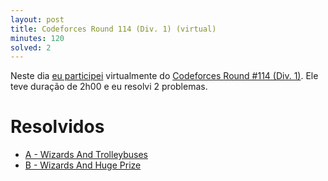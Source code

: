 ```yaml
---
layout: post
title: Codeforces Round 114 (Div. 1) (virtual)
minutes: 120
solved: 2
---
```


Neste dia [eu participei](http://codeforces.com/contest/167/standings/participant/8149766#p8149766) virtualmente do [Codeforces Round #114 (Div. 1)](http://codeforces.com/contest/167). Ele teve duração de 2h00 e eu resolvi 2 problemas.

# Resolvidos
- [A - Wizards And Trolleybuses](http://codeforces.com/contest/167/problem/A)
- [B - Wizards And Huge Prize](http://codeforces.com/contest/167/problem/B)
